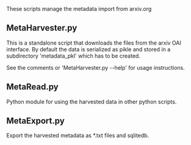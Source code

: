 These scripts manage the metadata import from arxiv.org

## MetaHarvester.py 
   
This is a standalone script that downloads the files from the arxiv
OAI interface.  By default the data is serialized as pikle and
stored in a subdirectory 'metadata_pkl' which has to be
created.

See the comments or 'MetaHarvester.py --help' for usage
instructions.
   
## MetaRead.py 

Python module for using the harvested data in other python scripts.

## MetaExport.py

Export the harvested metadata as *.txt files and sqlitedb.